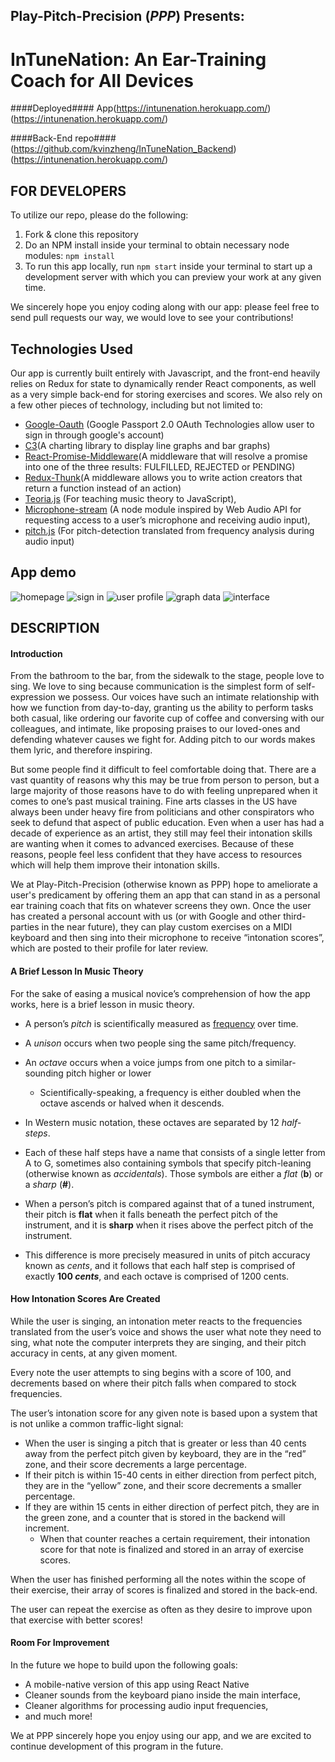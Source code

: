 ## Play-Pitch-Precision (_PPP_) Presents:

# InTuneNation: An Ear-Training Coach for All Devices

####Deployed#### App(https://intunenation.herokuapp.com/)(https://intunenation.herokuapp.com/)

####Back-End repo####(https://github.com/kvinzheng/InTuneNation_Backend)(https://intunenation.herokuapp.com/)

## FOR DEVELOPERS

To utilize our repo, please do the following:
1. Fork & clone this repository
2. Do an NPM install inside your terminal to obtain necessary node modules: `npm install`
3. To run this app locally, run `npm start` inside your terminal to start up a development server with which you can preview your work at any given time.

We sincerely hope you enjoy coding along with our app:
please feel free to send pull requests our way, we would love to see your contributions!

## Technologies Used

Our app is currently built entirely with Javascript, and the front-end heavily relies on Redux for state to dynamically render React components, as well as a very simple back-end for storing exercises and scores. We also rely on a few other pieces of technology, including but not limited to:
* [Google-Oauth](http://passportjs.org/docs) (Google Passport 2.0 OAuth Technologies allow user to sign in through google's account)
* [C3](http://c3js.org/)(A charting library to display line graphs and bar graphs)
* [React-Promise-Middleware](https://github.com/pburtchaell/redux-promise-middleware/blob/master/docs/introduction.md)(A middleware that will resolve a promise into one of the three results: FULFILLED, REJECTED or PENDING)
* [Redux-Thunk](https://github.com/gaearon/redux-thunk)(A middleware allows you to write action creators that return a function instead of an action)
* [Teoria.js](https://github.com/saebekassebil/teoria) (For teaching music theory to JavaScript),
* [Microphone-stream](https://github.com/saebekassebil/microphone-stream) (A node module inspired by Web Audio API for requesting access to a user’s microphone and receiving audio input),
* [pitch.js](https://github.com/audiocogs/pitch.js) (For pitch-detection translated from frequency analysis during audio input)

## App demo
![homepage](http://i.imgur.com/9BBZ1JK.png)
![sign in](http://i.imgur.com/J3Usdhu.png)
![user profile](http://i.imgur.com/Teq8ci7.png)
![graph data](http://i.imgur.com/ysF1ud6.png)
![interface](http://i.imgur.com/CybOyoU.png)

## DESCRIPTION

#### Introduction

From the bathroom to the bar, from the sidewalk to the stage, people love to sing. We love to sing because communication is the simplest form of self-expression we possess. Our voices have such an intimate relationship with how we function from day-to-day, granting us the ability to perform tasks both casual, like ordering our favorite cup of coffee and conversing with our colleagues, and intimate, like proposing praises to our loved-ones and defending whatever causes we fight for. Adding pitch to our words makes them lyric, and therefore inspiring.

But some people find it difficult to feel comfortable doing that. There are a vast quantity of reasons why this may be true from person to person, but a large majority of those reasons have to do with feeling unprepared when it comes to one’s past musical training. Fine arts classes in the US have always been under heavy fire from politicians and other conspirators who seek to defund that aspect of public education. Even when a user has had a decade of experience as an artist, they still may feel their intonation skills are wanting when it comes to advanced exercises. Because of these reasons, people feel less confident that they have access to resources which will help them improve their intonation skills.

We at Play-Pitch-Precision (otherwise known as PPP) hope to ameliorate a user's predicament by offering them an app that can stand in as a personal ear training coach that fits on whatever screens they own. Once the user has created a personal account with us (or with Google and other third-parties in the near future), they can play custom exercises on a MIDI keyboard and then sing into their microphone to receive “intonation scores”, which are posted to their profile for later review.

#### A Brief Lesson In Music Theory

For the sake of easing a musical novice’s comprehension of how the app works, here is a brief lesson in music theory.
* A person’s *pitch* is scientifically measured as [frequency](https://en.wikipedia.org/wiki/Frequency) over time.
* A *unison* occurs when two people sing the same pitch/frequency.
* An *octave* occurs when a voice jumps from one pitch to a similar-sounding pitch higher or lower
  * Scientifically-speaking, a frequency is either doubled when the octave ascends or halved when it descends.

* In Western music notation, these octaves are separated by 12 *half-steps*.
* Each of these half steps have a name that consists of a single letter from A to G, sometimes also containing symbols that specify pitch-leaning (otherwise known as *accidentals*). Those symbols are either a *flat* (**b**) or a *sharp* (**#**).
* When a person’s pitch is compared against that of a tuned instrument, their pitch is **flat** when it falls beneath the perfect pitch of the instrument, and it is **sharp** when it rises above the perfect pitch of the instrument.
* This difference is more precisely measured in units of pitch accuracy known as *cents*, and it follows that each half step is comprised of exactly **100 _cents_**, and each octave is comprised of 1200 cents.

#### How Intonation Scores Are Created

While the user is singing, an intonation meter reacts to the frequencies translated from the user’s voice and shows the user what note they need to sing, what note the computer interprets they are singing, and their pitch accuracy in cents, at any given moment.

Every note the user attempts to sing begins with a score of 100, and decrements based on where their pitch falls when compared to stock frequencies.

The user’s intonation score for any given note is based upon a system that is not unlike a common traffic-light signal:
* When the user is singing a pitch that is greater or less than 40 cents away from the perfect pitch given by keyboard, they are in the “red” zone, and their score decrements a large percentage.
* If their pitch is within 15-40 cents in either direction from perfect pitch, they are in the “yellow” zone, and their score decrements a smaller percentage.
* If they are within 15 cents in either direction of perfect pitch, they are in the green zone, and a counter that is stored in the backend will increment.
  * When that counter reaches a certain requirement, their intonation score for that note is finalized and stored in an array of exercise scores.

When the user has finished performing all the notes within the scope of their exercise, their array of scores is finalized and stored in the back-end.

The user can repeat the exercise as often as they desire to improve upon that exercise with better scores!

#### Room For Improvement

In the future we hope to build upon the following goals:
* A mobile-native version of this app using React Native
* Cleaner sounds from the keyboard piano inside the main interface,
* Cleaner algorithms for processing audio input frequencies,
* and much more!

We at PPP sincerely hope you enjoy using our app, and we are excited to continue development of this program in the future.
